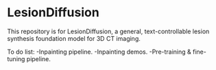 # LesionDiffusion
This repository is for LesionDiffusion, a general, text-controllable lesion synthesis foundation model for 3D CT imaging.

To do list:
-Inpainting pipeline.
-Inpainting demos.
-Pre-training & fine-tuning pipeline.
